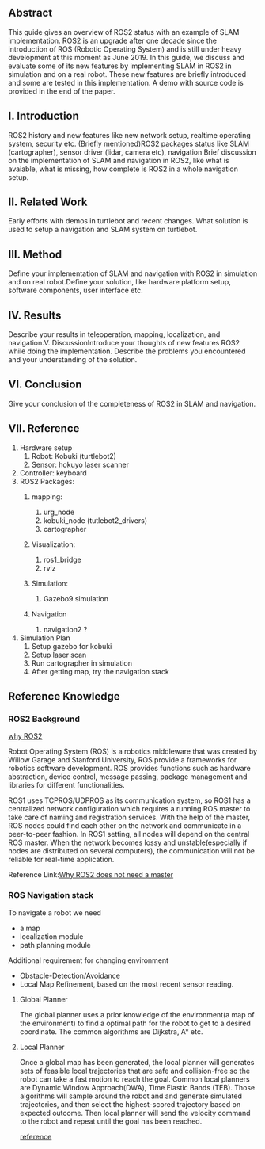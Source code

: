 ## Abstract

 This guide gives an overview of ROS2 status with an example of SLAM implementation. ROS2 is an upgrade after one decade since the introduction of ROS (Robotic Operating System) and is still under heavy development at this moment as June 2019. In this guide, we discuss and evaluate some of its new features by implementing SLAM in ROS2 in simulation and on a real robot. These new features are briefly introduced and some are tested in this implementation. A demo with source code is provided in the end of the paper.

## I. Introduction
ROS2 history and new features like new network setup, realtime operating system, security etc. (Briefly mentioned)ROS2 packages status like SLAM (cartographer), sensor driver (lidar, camera etc), navigation Brief discussion on the implementation of SLAM and navigation in ROS2, like what is avaiable, what is missing, how complete is ROS2 in a whole navigation setup.

## II. Related Work

Early efforts with demos in turtlebot and recent changes. What solution is used to setup a navigation and SLAM system on turtlebot.

## III. Method
Define your implementation of SLAM and navigation with ROS2 in simulation and on real robot.Define your solution, like hardware platform setup, software components, user interface etc.

## IV. Results
Describe your results in teleoperation, mapping, localization, and navigation.V. DiscussionIntroduce your thoughts of new features ROS2 while doing the implementation. Describe the problems you encountered and your understanding of the solution.

## VI. Conclusion
Give your conclusion of the completeness of ROS2 in SLAM and navigation.

## VII. Reference

1.  Hardware setup 
	1. Robot: Kobuki (turtlebot2)
	2. Sensor: hokuyo laser scanner
2. Controller: keyboard 
3. ROS2 Packages:
	1. mapping: 
		1. urg_node
		2. kobuki_node (tutlebot2_drivers)
		3. cartographer
	2. Visualization:
		1. ros1_bridge
		2. rviz 

	3. Simulation: 
		1. Gazebo9 simulation
	4. Navigation 
		1. navigation2 ?
4. Simulation Plan
	1. Setup gazebo for kobuki
	2. Setup laser scan
	3. Run cartographer in simulation 
	4. After getting map, try the navigation stack

## Reference Knowledge 

### ROS2 Background 
[why ROS2](http://design.ros2.org/articles/why_ros2.html)

Robot Operating System (ROS) is a robotics middleware that was created by Willow Garage and Stanford University, ROS provide a frameworks for robotics software development. ROS provides functions such as hardware abstraction, device control, message passing, package management and libraries for different functionalities. 

ROS1 uses TCPROS/UDPROS as its communication system, so ROS1 has a centralized network configuration which requires a running ROS master to take care of naming and registration services. With the help of the master, ROS nodes could find each other on the network and communicate in a peer-to-peer fashion. In ROS1 setting, all nodes will depend on the central ROS master. When the network becomes lossy and unstable(especially if nodes are distributed on several computers), the communication will not be reliable for real-time application. 

Reference Link:[Why ROS2 does not need a master](https://arxiv.org/pdf/1905.09654.pdf)



### ROS Navigation stack 
To navigate a robot we need 

* a map 
* localization module
* path planning module  

Additional requirement for changing environment 

* Obstacle-Detection/Avoidance
* Local Map Refinement, based on the most recent sensor reading.

1. Global Planner
	
	The global planner uses a prior knowledge of the environment(a map of the environment) to find a optimal path for the robot to get to a desired coordinate. The common algorithms are Dijkstra, A* etc. 

2. Local Planner
	
	Once a global map has been generated, the local planner will generates sets of feasible local trajectories that are safe and collision-free so the robot can take a fast motion to reach the goal. Common local planners are Dynamic Window Approach(DWA), Time Elastic Bands (TEB). Those algorithms will sample around the robot and and generate simulated trajectories, and then select the highest-scored trajectory based on expected outcome. Then local planner will send the velocity command to the robot and repeat until the goal has been reached. 

	[reference](https://www.hindawi.com/journals/jat/2018/6392697/)
